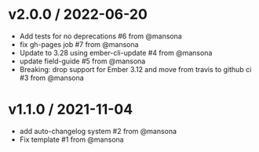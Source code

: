 v2.0.0 / 2022-06-20
==================

* Add tests for no deprecations #6 from @mansona
* fix gh-pages job #7 from @mansona
* Update to 3.28 using ember-cli-update #4 from @mansona
* update field-guide #5 from @mansona
* Breaking: drop support for Ember 3.12 and move from travis to github ci #3 from @mansona

v1.1.0 / 2021-11-04
==================

* add auto-changelog system #2 from @mansona
* Fix template #1 from @mansona
